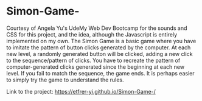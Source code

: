 # Simon-Game-
Courtesy of Angela Yu's UdeMy Web Dev Bootcamp for the sounds and CSS for this project, and the idea, although the Javascript is entirely implemented on my own. 
The Simon Game is a basic game where you have to imitate the pattern of button clicks generated by the computer. At each new level, a randomly generated button will be clicked, adding a new click to the sequence/pattern of clicks.
You have to recreate the pattern of computer-generated clicks generated since the beginning at each new level. If you fail to match the sequence, the game ends.
It is perhaps easier to simply try the game to understand the rules.

Link to the project: https://etfrer-yi.github.io/Simon-Game-/ 
